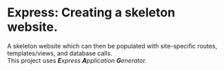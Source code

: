 # Express: Creating a skeleton website.
A skeleton website which can then be populated with site-specific routes, templates/views, and database calls.
<br />This project uses ***E**xpress **A**pplication **G**enerator.*
